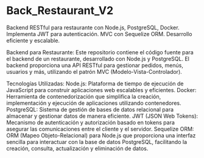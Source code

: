 # Back_Restaurant_V2
Backend RESTful para restaurante con Node.js, PostgreSQL, Docker. Implementa JWT para autenticación. MVC con Sequelize ORM. Desarrollo eficiente y escalable.

Backend para Restaurante:
Este repositorio contiene el código fuente para el backend de un restaurante, desarrollado con Node.js y PostgreSQL. El backend proporciona una API RESTful para gestionar pedidos, menús, usuarios y más, utilizando el patrón MVC (Modelo-Vista-Controlador).

Tecnologías Utilizadas:
Node.js: Plataforma de tiempo de ejecución de JavaScript para construir aplicaciones web escalables y eficientes.
Docker: Herramienta de contenedorización que simplifica la creación, implementación y ejecución de aplicaciones utilizando contenedores.
PostgreSQL: Sistema de gestión de bases de datos relacional para almacenar y gestionar datos de manera eficiente.
JWT (JSON Web Tokens): Mecanismo de autenticación y autorización basado en tokens para asegurar las comunicaciones entre el cliente y el servidor.
Sequelize ORM: ORM (Mapeo Objeto-Relacional) para Node.js que proporciona una interfaz sencilla para interactuar con la base de datos PostgreSQL, facilitando la creación, consulta, actualización y eliminación de datos.
